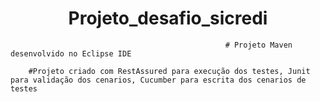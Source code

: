 <h1 align="center"> Projeto_desafio_sicredi </h1>



                                                    # Projeto Maven desenvolvido no Eclipse IDE

        #Projeto criado com RestAssured para execução dos testes, Junit para validação dos cenarios, Cucumber para escrita dos cenarios de testes


